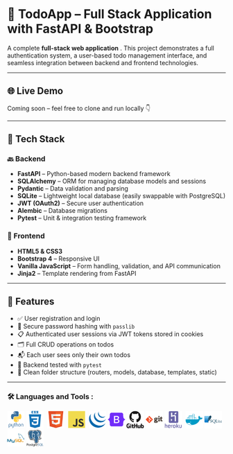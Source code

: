 # 📝 TodoApp – Full Stack Application with FastAPI & Bootstrap

A complete **full-stack web application** . This project demonstrates a full authentication system, a user-based todo management interface, and seamless integration between backend and frontend technologies.

---

## 🌐 Live Demo

Coming soon – feel free to clone and run locally 👇

---

## 🧰 Tech Stack

### 🔙 Backend
- **FastAPI** – Python-based modern backend framework
- **SQLAlchemy** – ORM for managing database models and sessions
- **Pydantic** – Data validation and parsing
- **SQLite** – Lightweight local database (easily swappable with PostgreSQL)
- **JWT (OAuth2)** – Secure user authentication
- **Alembic** – Database migrations
- **Pytest** – Unit & integration testing framework

### 🎨 Frontend
- **HTML5 & CSS3**
- **Bootstrap 4** – Responsive UI
- **Vanilla JavaScript** – Form handling, validation, and API communication
- **Jinja2** – Template rendering from FastAPI

---

## 🔐 Features

- ✅ User registration and login
- 🔑 Secure password hashing with `passlib`
- 📋 Authenticated user sessions via JWT tokens stored in cookies
- 🗂️ Full CRUD operations on todos
- 📬 Each user sees only their own todos
- 🧪 Backend tested with `pytest`
- 🧼 Clean folder structure (routers, models, database, templates, static)

---

### :hammer_and_wrench: Languages and Tools :
<div>
  <img src="https://github.com/devicons/devicon/blob/master/icons/python/python-original-wordmark.svg" title="Python" **alt="Python" width="40" height="40"/>    
  <img src="https://github.com/devicons/devicon/blob/master/icons/css3/css3-plain-wordmark.svg"  title="CSS3" alt="CSS" width="40" height="40"/>&nbsp;
  <img src="https://github.com/devicons/devicon/blob/master/icons/html5/html5-original.svg" title="HTML5" alt="HTML" width="40" height="40"/>&nbsp;
  <img src="https://github.com/devicons/devicon/blob/master/icons/javascript/javascript-original.svg" title="JavaScript" alt="JavaScript" width="40" height="40"/>&nbsp;
  <img src="https://github.com/devicons/devicon/blob/master/icons/jquery/jquery-plain.svg" title="jQuery" **alt="jQuery" width="40" height="40"/>
  <img src="https://github.com/devicons/devicon/blob/master/icons/bootstrap/bootstrap-plain.svg" title="bootstrap" **alt="bootstrap" width="40" height="40"/>   
  <img src="https://github.com/devicons/devicon/blob/master/icons/github/github-original-wordmark.svg" title="Github" **alt="Github" width="40" height="40"/>
  <img src="https://github.com/devicons/devicon/blob/master/icons/git/git-original-wordmark.svg" title="Git" **alt="Git" width="40" height="40"/>
  <img src="https://github.com/devicons/devicon/blob/master/icons/heroku/heroku-plain-wordmark.svg" title="Heroku" alt="Heroku" width="40" height="40"/>&nbsp;
  <img src="https://github.com/devicons/devicon/blob/master/icons/docker/docker-plain.svg" title="Docker" **alt="Docker" width="40" height="40"/> 
  <img src="https://github.com/devicons/devicon/blob/master/icons/sqlite/sqlite-original-wordmark.svg" title="sqlite" **alt="sqlite" width="40" height="40"/>
  <img src="https://github.com/devicons/devicon/blob/master/icons/mysql/mysql-original-wordmark.svg" title="mySql" **alt="MySql" width="40" height="40"/>
  <img src="https://github.com/devicons/devicon/blob/master/icons/postgresql/postgresql-original-wordmark.svg" title="postgresql" **alt="postgresql" width="40" height="40"/>
</div>

